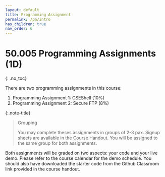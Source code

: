 ```yaml
---
layout: default
title: Programming Assignment
permalink: /pa/intro
has_children: true
nav_order: 6
---
```


# 50.005 Programming Assignments (1D)
{: .no_toc}

There are two programming assignments in this course:
1. Programming Assignment 1: CSEShell (10%)
2. Programming Assignment 2: Secure FTP (8%)

{:.note-title}
> Grouping
>
> You may complete theses assignments in groups of 2-3 pax. Signup sheets are available in the Course Handout. You will be assigned to the <span class="orange-bold">same</span> group for both assignments. 

Both assignments will be graded on two aspects: your code and your live demo. Please refer to the course calendar for the demo schedule. You should also have downloaded the starter code from the Github Classroom link provided in the course handout.


